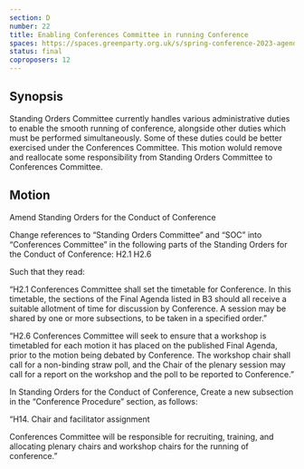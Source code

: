 ```yaml
---
section: D
number: 22
title: Enabling Conferences Committee in running Conference
spaces: https://spaces.greenparty.org.uk/s/spring-conference-2023-agenda-forum/?contentId=119493
status: final
coproposers: 12
---
```

## Synopsis
Standing Orders Committee currently handles various administrative duties to enable the smooth running of conference, alongside other duties which must be performed simultaneously. Some of these duties could be better exercised under the Conferences Committee. This motion woIuld remove and reallocate some responsibility from Standing Orders Committee to Conferences Committee.

## Motion
Amend Standing Orders for the Conduct of Conference

Change references to “Standing Orders Committee” and “SOC” into “Conferences Committee” in the following parts of the Standing Orders for the Conduct of Conference: H2.1 H2.6

Such that they read:

“H2.1 Conferences Committee shall set the timetable for Conference. In this timetable, the sections of the Final Agenda listed in B3 should all receive a suitable allotment of time for discussion by Conference. A session may be shared by one or more subsections, to be taken in a specified order.”

“H2.6 Conferences Committee will seek to ensure that a workshop is timetabled for each motion it has placed on the published Final Agenda, prior to the motion being debated by Conference. The workshop chair shall call for a non-binding straw poll, and the Chair of the plenary session may call for a report on the workshop and the poll to be reported to Conference.”

In Standing Orders for the Conduct of Conference, Create a new subsection in the “Conference Procedure” section, as follows:

“H14. Chair and facilitator assignment

Conferences Committee will be responsible for recruiting, training, and allocating plenary chairs and workshop chairs for the running of conference.”
